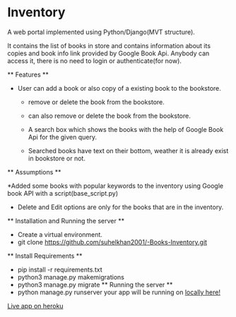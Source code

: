 #  Inventory 

A web portal implemented using Python/Django(MVT structure).

It contains the list of books in store and contains information about its copies and book info link provided by Google Book Api. Anybody can access it, there is no need to login or authenticate(for now).

** Features **
* User can add a book or also copy of a existing book to the bookstore.

  * remove or delete the book from the bookstore.

  * can also remove or delete the book from the bookstore.
  
  * A search box which shows the books with the help of Google Book Api for the given query.
  
  * Searched books have text on their bottom, weather it is already exist in bookstore or not.
  
 ** Assumptions **
 
  *Added some books with popular keywords to the inventory using Google book API with a script(base_script.py)
  
  * Delete and Edit options are only for the books that are in the inventory.
  
 ** Installation and Running the server **
 * Create a virtual environment.
 * git clone https://github.com/suhelkhan2001/-Books-Inventory.git
 
** Install Requirements **
  * pip install -r requirements.txt
  * python3 manage.py makemigrations
  * python3 manage.py migrate
** Running the server **
 * python manage.py runserver
 your app will be running on  [locally here!](http://127.0.0.1:8000/)
    
 [Live app on heroku](https://limitless-ravine-32971.herokuapp.com/googlebooks/)
  

 
  
